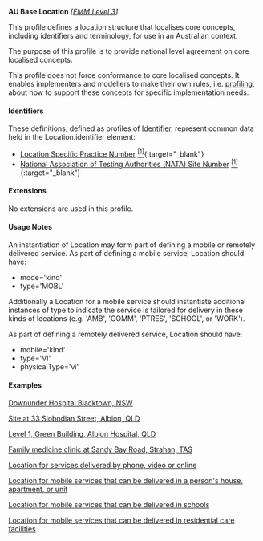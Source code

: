 **AU Base Location** *[[FMM Level 3](guidance.html)]*

This profile defines a location structure that localises core concepts, including identifiers and terminology, for use in an Australian context.

The purpose of this profile is to provide national level agreement on core localised concepts. 

This profile does not force conformance to core localised concepts. It enables implementers and modellers to make their own rules, i.e. [profiling](http://hl7.org/fhir/profiling.html), about how to support these concepts for specific implementation needs.


#### Identifiers
These definitions, defined as profiles of [Identifier](http://hl7.org/fhir/R4/datatypes.html#Identifier), represent common data held in the Location.identifier element:
* [Location Specific Practice Number](StructureDefinition-au-locationspecificpracticenumber.html) [<sup>[1]</sup>](http://ns.electronichealth.net.au/id/location-specific-practice-number/index.html){:target="_blank"}
* [National Association of Testing Authorities (NATA) Site Number](StructureDefinition-au-natasitenumber.html) [<sup>[1]</sup>](http://hl7.org.au/id/nata-site/index.html){:target="_blank"}


#### Extensions
No extensions are used in this profile.


#### Usage Notes
An instantiation of Location may form part of defining a mobile or remotely delivered service. As part of defining a mobile service, Location should have:
* mode='kind'
* type='MOBL'

Additionally a Location for a mobile service should instantiate additional instances of type to indicate the service is tailored for delivery in these kinds of locations (e.g. 'AMB', 'COMM', 'PTRES', 'SCHOOL', or 'WORK').

As part of defining a remotely delivered service, Location should have:
* mobile='kind'
* type='VI'
* physicalType='vi'


#### Examples

[Downunder Hospital Blacktown, NSW](Location-example0.html)

[Site at 33 Slobodian Street, Albion, QLD](Location-example1.html)

[Level 1, Green Building, Albion Hospital, QLD](Location-example2.html)

[Family medicine clinic at Sandy Bay Road, Strahan, TAS](Location-example3.html)

[Location for services delivered by phone, video or online](Location-example4.html)

[Location for mobile services that can be delivered in a person's house, apartment, or unit](Location-example5.html)

[Location for mobile services that can be delivered in schools](Location-example6.html)

[Location for mobile services that can be delivered in residential care facilities](Location-example7.html)
